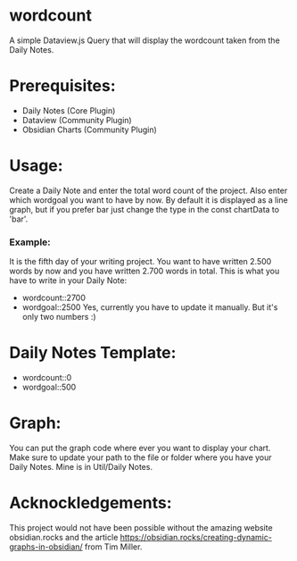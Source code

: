 # wordcount
A simple Dataview.js Query that will display the wordcount taken from the Daily Notes.

# Prerequisites:
- Daily Notes (Core Plugin)
- Dataview (Community Plugin)
- Obsidian Charts (Community Plugin)

# Usage:
Create a Daily Note and enter the total word count of the project. Also enter which wordgoal you want to have by now.
By default it is displayed as a line graph, but if you prefer bar just change the type in the const chartData to 'bar'.
### Example:
It is the fifth day of your writing project. You want to have written 2.500 words by now and you have written 2.700 words in total. This is what you have to write in your Daily Note:
- wordcount::2700
- wordgoal::2500
Yes, currently you have to update it manually. But it's only two numbers :)

# Daily Notes Template:
- wordcount::0
- wordgoal::500

# Graph:
You can put the graph code where ever you want to display your chart. Make sure to update your path to the file or folder where you have your Daily Notes. Mine is in Util/Daily Notes.

# Acknockledgements:
This project would not have been possible without the amazing website obsidian.rocks and the article https://obsidian.rocks/creating-dynamic-graphs-in-obsidian/ from Tim Miller.

